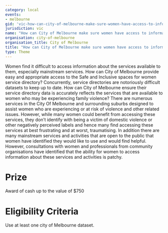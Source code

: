 ```yaml
---
category: local
events:
- melbourne
gid: 'vic-how-can-city-of-melbourne-make-sure-women-have-access-to-information-about-the-services,-support-groups-and-mainstream-services-that-are-available-to-them?'
jurisdiction: vic
name: "How can City of Melbourne make sure women have access to information about the services, support groups and mainstream services that are available to them?"
organisation: city-of-melbourne
organisation_title: City of Melbourne
title: "How can City of Melbourne make sure women have access to information about the services, support groups and mainstream services that are available to them?"
type: Theme
---
```


Women find it difficult to access information about the services available to them, especially mainstream services. How can City of Melbourne provide easy and appropriate access to the Safe and Inclusive spaces for women service directory?
Concurrently, service directories are notoriously difficult datasets to keep up to date. How can City of Melbourne ensure their service directory data is accurately reflects the services that are available to women who may be experiencing family violence?
There are numerous services in the City Of Melbourne and surrounding suburbs designed to assist women who are experiencing or at risk of violence and other related issues. However, while many women could benefit from accessing these services, they don’t identify with being a victim of domestic violence or other negatively perceived labels and hence many find accessing these services at best frustrating and at worst, traumatising. In addition there are many mainstream services and activities that are open to the public that women have identified they would like to use and would find helpful. However, consultations with women and professionals from community organisations have identified that the ability for women to access information about these services and activities is patchy.

# Prize
Award of cash up to the value of $750

# Eligibility Criteria
Use  at least one  city of Melbourne dataset.